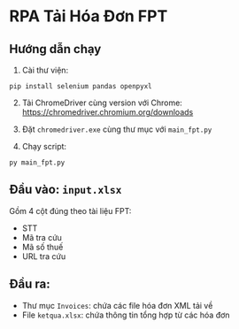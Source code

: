 # RPA Tải Hóa Đơn FPT

## Hướng dẫn chạy

1. Cài thư viện:
```
pip install selenium pandas openpyxl
```

2. Tải ChromeDriver cùng version với Chrome:
https://chromedriver.chromium.org/downloads

3. Đặt `chromedriver.exe` cùng thư mục với `main_fpt.py`

4. Chạy script:
```
py main_fpt.py
```

## Đầu vào: `input.xlsx`
Gồm 4 cột đúng theo tài liệu FPT:
- STT
- Mã tra cứu
- Mã số thuế
- URL tra cứu

## Đầu ra:
- Thư mục `Invoices`: chứa các file hóa đơn XML tải về
- File `ketqua.xlsx`: chứa thông tin tổng hợp từ các hóa đơn